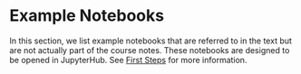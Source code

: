 # Example Notebooks

In this section, we list example notebooks that are referred to in the text but
are not actually part of the course notes. These notebooks are designed to be
opened in JupyterHub. See [First Steps](first-steps) for more information.
